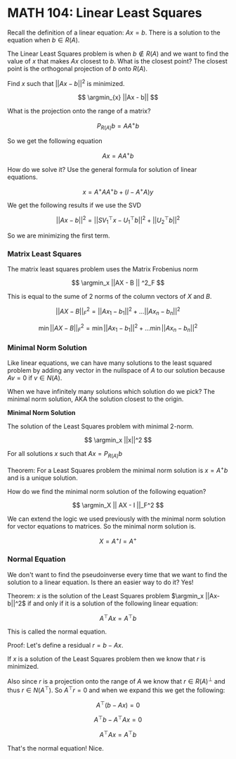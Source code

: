# MATH 104: Linear Least Squares

Recall the definition of a linear equation: $Ax = b$. There is a solution to the equation when $b \in R(A)$. 

The Linear Least Squares problem is when $b \notin R(A)$ and we want to find the value of $x$ that makes $Ax$ closest to $b$. What is the closest point? The closest point is the orthogonal projection of $b$ onto $R(A)$. 

Find $x$ such that $||Ax - b||^2$ is minimized.

$$
\argmin_{x} ||Ax - b||
$$

What is the projection onto the range of a matrix? 

$$
P_{R(A)} b = AA^+b
$$

So we get the following equation

$$
Ax = AA^+b
$$

How do we solve it? Use the general formula for solution of linear equations.

$$
x = A^+AA^+b + (I-A^+A)y
$$

We get the following results if we use the SVD

$$
||Ax - b||^2 = ||SV_1^\top x - U_1^\top b ||^2 + ||U_2^\top b||^2
$$

So we are minimizing the first term.



### Matrix Least Squares

The matrix least squares problem uses the Matrix Frobenius norm

$$
\argmin_x ||AX - B || ^2_F
$$

This is equal to the sume of 2 norms of the column vectors of $X$ and $B$.

$$
||AX-B||^2_F = ||Ax_1 - b_1||^2 + \dots ||Ax_n - b_n||^2
$$

$$
\min ||AX-B||^2_F = \min ||Ax_1 - b_1||^2 + \dots \min ||Ax_n - b_n||^2
$$



### Minimal Norm Solution

Like linear equations, we can have many solutions to the least squared problem by adding any vector in the nullspace of $A$ to our solution because $Av = 0$ if $v \in N(A)$.

When we have infinitely many solutions which solution do we pick? The minimal norm solution, AKA the solution closest to the origin.

**Minimal Norm Solution**

The solution of the Least Squares problem with minimal 2-norm.

$$
\argmin_x ||x||^2
$$

For all solutions $x$ such that $Ax = P_{R(A)}b$

Theorem: For a Least Squares problem the minimal norm solution is $x = A^+ b$ and is a unique solution.



How do we find the minimal norm solution of the following equation?

$$
\argmin_X || AX - I ||_F^2
$$

We can extend the logic we used previously with the minimal norm solution for vector equations to matrices. So the minimal norm solution is.

$$
X = A^+I = A^+
$$



### Normal Equation

We don't want to find the pseudoinverse every time that we want to find the solution to a linear equation. Is there an easier way to do it? Yes!

Theorem: $x$ is the solution of the Least Squares problem $\argmin_x ||Ax-b||^2$ if and only if it is a solution of the following linear equation:

$$
A^\top Ax = A^\top b
$$

This is called the normal equation.

Proof: Let's define a residual $r = b - Ax$.

If $x$ is a solution of the Least Squares problem then we know that $r$ is minimized.

Also since $r$ is a projection onto the range of $A$ we know that $r \in R(A)^\perp$ and thus $r \in N(A^\top)$. So $A^\top r = 0$ and when we expand this we get the following:

$$
A^\top (b - Ax) = 0
$$

$$
A^\top b - A^\top A x = 0
$$

$$
A^\top A x = A^\top b
$$

That's the normal equation! Nice.


